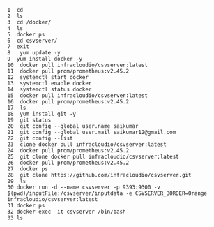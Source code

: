     1  cd
    2  ls
    3  cd /docker/
    4  ls
    5  docker ps
    6  cd csvserver/
    7  exit
    8   yum update -y
    9  yum install docker -y
    10  docker pull infracloudio/csvserver:latest
    11  docker pull prom/prometheus:v2.45.2
    12  systemctl start docker
    13  systemctl enable docker
    14  systemctl status docker
    15  docker pull infracloudio/csvserver:latest
    16  docker pull prom/prometheus:v2.45.2
    17  ls
    18  yum install git -y
    19  git status
    20  git config --global user.name saikumar
    21  git config --global user.mail saikumar12@gmail.com
    22  git config --list
    23  clone docker pull infracloudio/csvserver:latest
    24  docker pull prom/prometheus:v2.45.2
    25  git clone docker pull infracloudio/csvserver:latest
    26  docker pull prom/prometheus:v2.45.2
    27  docker ps
    28  git clone https://github.com/infracloudio/csvserver.git
    29  ls
    30 docker run -d --name csvserver -p 9393:9300 -v $(pwd)/inputFile:/csvserver/inputdata -e CSVSERVER_BORDER=Orange infracloudio/csvserver:latest
    31 docker ps
    32 docker exec -it csvserver /bin/bash
    33 ls


